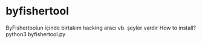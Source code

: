 # byfishertool
ByFishertoolun içinde birtakım hacking aracı vb. şeyler vardır
How to install?
python3 byfishertool.py
